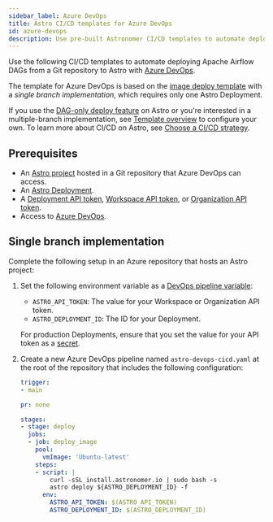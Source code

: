 ```yaml
---
sidebar_label: Azure DevOps
title: Astro CI/CD templates for Azure DevOps
id: azure-devops
description: Use pre-built Astronomer CI/CD templates to automate deploying Apache Airflow DAGs to Astro using Azure DevOps.
---
```


Use the following CI/CD templates to automate deploying Apache Airflow DAGs from a Git repository to Astro with [Azure DevOps](https://dev.azure.com/).

The template for Azure DevOps is based on the [image deploy template](template-overview.md) with a _single branch implementation_, which requires only one Astro Deployment.

If you use the [DAG-only deploy feature](deploy-dags.md) on Astro or you're interested in a multiple-branch implementation, see [Template overview](template-overview.md) to configure your own. To learn more about CI/CD on Astro, see [Choose a CI/CD strategy](set-up-ci-cd.md).

## Prerequisites

- An [Astro project](cli/develop-project.md#create-an-astro-project) hosted in a Git repository that Azure DevOps can access.
- An [Astro Deployment](create-deployment.md).
- A [Deployment API token](deployment-api-tokens.md), [Workspace API token](workspace-api-tokens.md), or [Organization API token](organization-api-tokens.md).
- Access to [Azure DevOps](https://dev.azure.com/).

## Single branch implementation

Complete the following setup in an Azure repository that hosts an Astro project:

1. Set the following environment variable as a [DevOps pipeline variable](https://docs.microsoft.com/en-us/azure/devops/pipelines/process/variables?view=azure-devops&tabs=yaml%2Cbatch):

    - `ASTRO_API_TOKEN`: The value for your Workspace or Organization API token.
    - `ASTRO_DEPLOYMENT_ID`: The ID for your Deployment.

    For production Deployments, ensure that you set the value for your API token as a [secret](https://learn.microsoft.com/en-us/azure/devops/pipelines/process/variables?view=azure-devops&tabs=yaml%2Cbatch#secret-variables).

2. Create a new Azure DevOps pipeline named `astro-devops-cicd.yaml` at the root of the repository that includes the following configuration:

    ```yaml
    trigger:
    - main

    pr: none

    stages:
    - stage: deploy
      jobs:
      - job: deploy_image
        pool:
          vmImage: 'Ubuntu-latest'
        steps:
        - script: |
            curl -sSL install.astronomer.io | sudo bash -s
            astro deploy ${ASTRO_DEPLOYMENT_ID} -f
          env:
            ASTRO_API_TOKEN: $(ASTRO_API_TOKEN)
            ASTRO_DEPLOYMENT_ID: $(ASTRO_DEPLOYMENT_ID)
    ```

